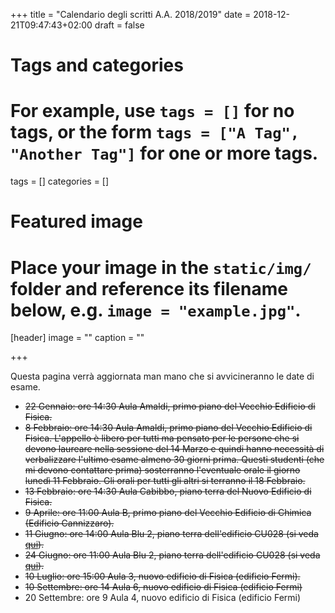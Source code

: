 +++
title = "Calendario degli scritti A.A. 2018/2019"
date = 2018-12-21T09:47:43+02:00
draft = false

# Tags and categories
# For example, use `tags = []` for no tags, or the form `tags = ["A Tag", "Another Tag"]` for one or more tags.
tags = []
categories = []

# Featured image
# Place your image in the `static/img/` folder and reference its filename below, e.g. `image = "example.jpg"`.
[header]
image = ""
caption = ""

+++

Questa pagina verrà aggiornata man mano che si avvicineranno le date di esame.

* ~~22 Gennaio: ore 14:30 Aula Amaldi, primo piano del Vecchio Edificio di Fisica.~~
* ~~8 Febbraio: ore 14:30 Aula Amaldi, primo piano del Vecchio Edificio di Fisica. L'appello è libero per tutti ma pensato per le persone che si devono laureare nella sessione del 14 Marzo e quindi hanno necessità di verbalizzare l'ultimo esame almeno 30 giorni prima. Questi studenti (che mi devono contattare prima) sosterranno l'eventuale orale il giorno lunedì 11 Febbraio. Gli orali per tutti gli altri si terranno il 18 Febbraio.~~
* ~~13 Febbraio: ore 14:30 Aula Cabibbo, piano terra del Nuovo Edificio di Fisica.~~
* ~~9 Aprile: ore 11:00 Aula B, primo piano del Vecchio Edificio di Chimica (Edificio Cannizzaro).~~
* ~~11 Giugno: ore 14:00 Aula Blu 2, piano terra dell'edificio CU028 (si veda [qui](https://www.uniroma1.it/sites/default/files/PIANTA_LEGENDA_DEF_1.pdf)).~~
* ~~24 Giugno: ore 11:00 Aula Blu 2, piano terra dell'edificio CU028 (si veda [qui](https://www.uniroma1.it/sites/default/files/PIANTA_LEGENDA_DEF_1.pdf)).~~
* ~~10 Luglio: ore 15:00 Aula 3, nuovo edificio di Fisica (edificio Fermi).~~
* ~~10 Settembre: ore 14 Aula 6, nuovo edificio di Fisica (edificio Fermi)~~
* 20 Settembre: ore 9 Aula 4, nuovo edificio di Fisica (edificio Fermi)
